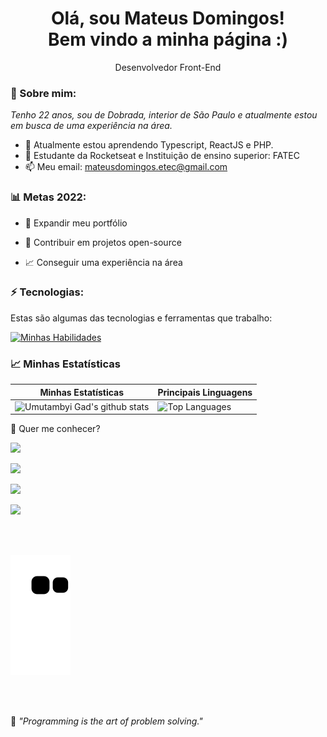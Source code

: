 <h1 align='center'>
  Olá, sou Mateus Domingos!
  <br/>
  Bem vindo a minha página :)
</h1>

<p align='center'>
  Desenvolvedor Front-End
</p>

### 🌻 Sobre mim:

<p>
  <em>
    Tenho 22 anos, sou de Dobrada, interior de São Paulo e atualmente estou em busca de uma experiência na área.
  </em>
</p>

- 🌱 Atualmente estou aprendendo Typescript, ReactJS e PHP.
- 🚀 Estudante da Rocketseat e Instituição de ensino superior: FATEC
- 📫 Meu email: mateusdomingos.etec@gmail.com

### 📊 Metas 2022:

- 📂 Expandir meu portfólio

- 🤝 Contribuir em projetos open-source

- 📈 Conseguir uma experiência na área

### ⚡ Tecnologias:

Estas são algumas das tecnologias e ferramentas que trabalho:

[![Minhas Habilidades](https://skillicons.dev/icons?i=html,css,js,ts,react,php,mysql)](https://skillicons.dev)

### 📈 Minhas Estatísticas

| Minhas Estatísticas                                                                                                                                                            | Principais Linguagens                                                                                                                                                                     |
| ------------------------------------------------------------------------------------------------------------------------------------------------------------------------ | ---------------------------------------------------------------------------------------------------------------------------------------------------------------------------------- |
| ![Umutambyi Gad's github stats](https://github-readme-stats.vercel.app/api?username=MathewsDomingos&show_icons=true&hide_border=true&count_private=true&theme=jolly) | ![Top Languages](https://github-readme-stats.vercel.app/api/top-langs/?username=MathewsDomingos&langs_count=10&count_private=true&hide_border=true&theme=jolly&layout=compact) |

💬 Quer me conhecer?

<div>
  <a href="https://www.linkedin.com/in/mathews-domingos/" target="_blank"><img src="https://img.shields.io/badge/-LinkedIn-%230077B5?style=for-the-badge&logo=linkedin&logoColor=white" target="_blank"></a>
  
  <a href="https://api.whatsapp.com/send/?phone=%2B5516991585851&text&app_absent=0" target="_blank"><img src="https://img.shields.io/badge/WhatsApp-25D366?style=for-the-badge&logo=whatsapp&logoColor=white" target="_blank"></a>
  
  <a href = "mailto:mateusdomingos.etec@gmail.com"><img src="https://img.shields.io/badge/-Gmail-%23333?style=for-the-badge&logo=gmail&logoColor=white" target="_blank"></a>
  
  <a href="https://www.instagram.com/mathews.domingos/" target="_blank"><img src="https://img.shields.io/badge/-Instagram-%23E4405F?style=for-the-badge&logo=instagram&logoColor=white" target="_blank"></a>
</div>
<br>
<br> 

![snake gif](https://github.com/MathewsDomingos/MathewsDomingos/blob/output/github-contribution-grid-snake.svg)

<br>
<br> 



<p>🧠 <spam style="font-style:italic">"Programming is the art of problem solving."</spam></p>
